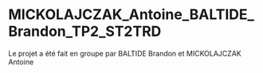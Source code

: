 # MICKOLAJCZAK_Antoine_BALTIDE_Brandon_TP2_ST2TRD

Le projet a été fait en groupe par BALTIDE Brandon et MICKOLAJCZAK Antoine
